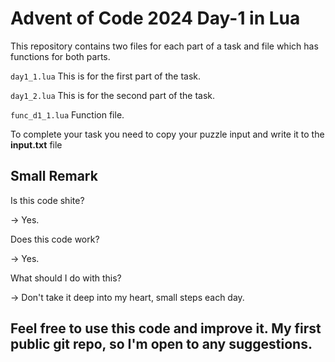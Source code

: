 # Advent of Code 2024 Day-1 in Lua

This repository contains two files for each part of a task and file which has functions for both parts.

`` day1_1.lua `` This is for the first part of the task.

`` day1_2.lua `` This is for the second part of the task.

`` func_d1_1.lua `` Function file.

To complete your task you need to copy your puzzle input and write it to the **input.txt** file

## Small Remark

Is this code shite? 

-> Yes.

Does this code work? 

-> Yes.

What should I do with this?

-> Don't take it deep into my heart, small steps each day.

## Feel free to use this code and improve it. My first public git repo, so I'm open to any suggestions.
